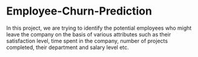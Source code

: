 # Employee-Churn-Prediction
In this project, we are trying to identify the potential employees who might leave the company on the basis of  various attributes such as their satisfaction level, time spent in the company, number of projects completed, their department and salary level etc.
